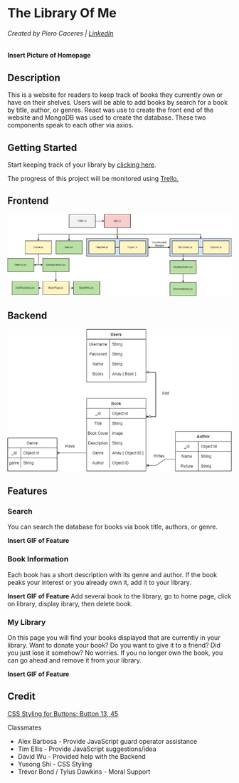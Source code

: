 # The Library Of Me
###### Created by Piero Caceres | [LinkedIn](https://www.linkedin.com/in/pcace/)

**Insert Picture of Homepage**

## Description

This is a website for readers to keep track of books they currently own or have on their shelves. Users will be able to add books by search for a book by title, author, or genres. React was use to create the front end of the website and MongoDB was used to create the database. These two components speak to each other via axios.

## Getting Started

Start keeping track of your library by [clicking here]().

The progress of this project will be monitored using [Trello.](https://trello.com/b/WrVjH1Kw/the-library-of-me)

## Frontend

![The Library Of Me Component Hierarchy](./assets/Component_Hierarchy.jpg)

## Backend

![The Library of Me ERD](./assets/The_Library_Of_Me_ERD.jpg)

## Features

### Search

You can search the database for books via book title, authors, or genre.

**Insert GIF of Feature**

### Book Information

Each book has a short description with its genre and author. If the book peaks your interest or you already own it, add it to your library.

**Insert GIF of Feature** Add several book to the library, go to home page, click on library, display ibrary, then delete book.

### My Library

On this page you will find your books displayed that are currently in your library. Want to donate your book? Do you want to give it to a friend? Did you just lose it somehow? No worries. If you no longer own the book, you can go ahead and remove it from your library.

**Insert GIF of Feature**

## Credit

[CSS Styling for Buttons: Button 13, 45](https://getcssscan.com/css-buttons-examples)

Classmates
* Alex Barbosa - Provide JavaScript guard operator assistance
* Tim Ellis - Provide JavaScript suggestions/idea
* David Wu - Provided help with the Backend
* Yusong Shi - CSS Styling
* Trevor Bond / Tylus Dawkins - Moral Support